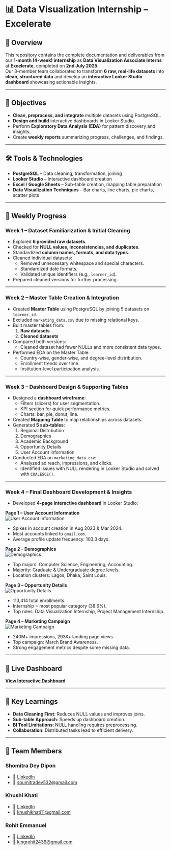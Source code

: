 # 📊 Data Visualization Internship – Excelerate

## 📝 Overview
This repository contains the complete documentation and deliverables from our **1-month (4-week) internship** as **Data Visualization Associate Interns** at **Excelerate**, completed on **2nd July 2025**.  
Our 3-member team collaborated to transform **6 raw, real-life datasets** into **clean, structured data** and develop an **interactive Looker Studio dashboard** showcasing actionable insights.

---

## 🎯 Objectives
- **Clean, preprocess, and integrate** multiple datasets using PostgreSQL.
- **Design and build** interactive dashboards in Looker Studio.
- Perform **Exploratory Data Analysis (EDA)** for pattern discovery and insights.
- Create **weekly reports** summarizing progress, challenges, and findings.

---

## 🛠 Tools & Technologies
- **PostgreSQL** – Data cleaning, transformation, joining  
- **Looker Studio** – Interactive dashboard creation  
- **Excel / Google Sheets** – Sub-table creation, mapping table preparation  
- **Data Visualization Techniques** – Bar charts, line charts, pie charts, scatter plots  

---

## 📅 Weekly Progress

### **Week 1 – Dataset Familiarization & Initial Cleaning**
- Explored **6 provided raw datasets**.
- Checked for **NULL values, inconsistencies, and duplicates**.
- Standardized **column names, formats, and data types**.
- Cleaned individual datasets:
  - Removed unnecessary whitespace and special characters.
  - Standardized date formats.
  - Validated unique identifiers (e.g., `learner_id`).
- Prepared cleaned versions for further processing.

---

### **Week 2 – Master Table Creation & Integration**
- Created **Master Table** using PostgreSQL by joining 5 datasets on `learner_id`.
- Excluded `marketing_data.csv` due to missing relational keys.
- Built master tables from:
  1. **Raw datasets**
  2. **Cleaned datasets**
- Compared both versions:
  - Cleaned dataset had fewer NULLs and more consistent data types.
- Performed EDA on the Master Table:
  - Country-wise, gender-wise, and degree-level distribution.
  - Enrollment trends over time.
  - Institution-level participation analysis.

---

### **Week 3 – Dashboard Design & Supporting Tables**
- Designed a **dashboard wireframe**:
  - Filters (slicers) for user segmentation.
  - KPI section for quick performance metrics.
  - Charts: bar, pie, donut, line.
- Created **Mapping Table** to map relationships across datasets.
- Generated **5 sub-tables**:
  1. Regional Distribution
  2. Demographics
  3. Academic Background
  4. Opportunity Details
  5. User Account Information
- Conducted EDA on `marketing_data.csv`:
  - Analyzed ad reach, impressions, and clicks.
  - Identified issues with NULL rendering in Looker Studio and solved with `COALESCE()`.

---

### **Week 4 – Final Dashboard Development & Insights**
- Developed **4-page interactive dashboard** in Looker Studio:

**Page 1 – User Account Information**  
![User Account Information](Dashboard/dashboard_page_1.png)  
- Spikes in account creation in Aug 2023 & Mar 2024.
- Most accounts linked to `gmail.com`.
- Average profile update frequency: 103.3 days.

**Page 2 – Demographics**  
![Demographics](Dashboard/dashboard_page_2.png)  
- Top majors: Computer Science, Engineering, Accounting.
- Majority: Graduate & Undergraduate degree levels.
- Location clusters: Lagos, Dhaka, Saint Louis.

**Page 3 – Opportunity Details**  
![Opportunity Details](Dashboard/dashboard_page_3.png)  
- 113,414 total enrollments.
- Internship = most popular category (38.6%).
- Top roles: Data Visualization Internship, Project Management Internship.

**Page 4 – Marketing Campaign**  
![Marketing Campaign](Dashboard/dashboard_page_4.png)  
- 240M+ impressions, 293K+ landing page views.
- Top campaign: March Brand Awareness.
- Strong engagement metrics despite some missing data.

---

## 🔗 Live Dashboard
[**View Interactive Dashboard**](https://lookerstudio.google.com/u/0/reporting/30234d95-84b3-4627-9d7e-bc0f77f6a93c/page/p_szufop5utd?s=kDGl964JY5A)

---

## 📌 Key Learnings
- **Data Cleaning First**: Reduces NULL values and improves joins.
- **Sub-table Approach**: Speeds up dashboard creation.
- **BI Tool Limitations**: NULL handling requires preprocessing.
- **Collaboration**: Distributed tasks lead to efficient delivery.

---

## 👥 Team Members

### **Shomitra Dey Dipon**
- 🔗 [LinkedIn](https://www.linkedin.com/in/shomitra-dey)
- 📧 soumitradev532@gmail.com

### **Khushi Khati**
- 🔗 [LinkedIn](https://www.linkedin.com/in/khushi-k-11676b296)
- 📧 khushikhati11@gmail.com

### **Rohit Emmanuel**
- 🔗 [LinkedIn](https://www.linkedin.com/in/rohit-emmanuel-927a751bb)
- 📧 kingrohit2439@gmail.com
  

